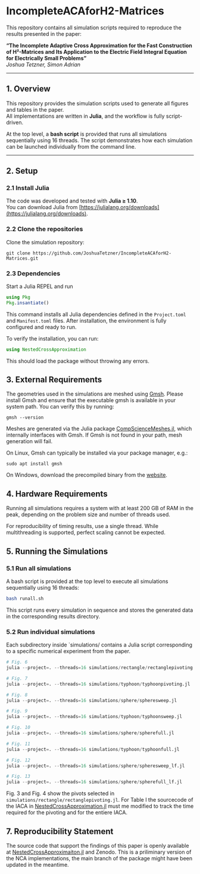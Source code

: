 # IncompleteACAforH2-Matrices

This repository contains all simulation scripts required to reproduce the results presented in the paper:  

**“The Incomplete Adaptive Cross Approximation for the Fast Construction of H²-Matrices and Its Application to the Electric Field Integral Equation for Electrically Small Problems”**  
*Joshua Tetzner, Simon Adrian*  

---

## 1. Overview

This repository provides the simulation scripts used to generate all figures and tables in the paper.  
All implementations are written in **Julia**, and the workflow is fully script-driven.  

At the top level, a **bash script** is provided that runs all simulations sequentially using 16 threads. The script demonstrates how each simulation can be launched individually from the command line.

---

## 2. Setup

### 2.1 Install Julia
The code was developed and tested with **Julia ≥ 1.10**.  
You can download Julia from [https://julialang.org/downloads](https://julialang.org/downloads).

### 2.2 Clone the repositories
Clone the simulation repository:
```
git clone https://github.com/JoshuaTetzner/IncompleteACAforH2-Matrices.git
```
### 2.3 Dependencies
Start a Julia REPEL and run
```julia
using Pkg
Pkg.insantiate()
```
This command installs all Julia dependencies defined in the `Project.toml` and `Manifest.toml` files.
After installation, the environment is fully configured and ready to run.

To verify the installation, you can run:
```julia
using NestedCrossApproximation
```
This should load the package without throwing any errors.

## 3. External Requirements
The geometries used in the simulations are meshed using [Gmsh](https://gmsh.info/).
Please install Gmsh and ensure that the executable gmsh is available in your system path.
You can verify this by running:
```
gmsh --version
```
Meshes are generated via the Julia package [CompScienceMeshes.jl](https://github.com/krcools/CompScienceMeshes.jl), which internally interfaces with Gmsh.
If Gmsh is not found in your path, mesh generation will fail.

On Linux, Gmsh can typically be installed via your package manager, e.g.:
```
sudo apt install gmsh
```
On Windows, download the precompiled binary from the [website](https://gmsh.info/#Download). 

## 4. Hardware Requirements
Running all simulations requires a system with at least 200 GB of RAM in the peak, depending on the problem size and number of threads used.

For reproducibility of timing results, use a single thread.
While multithreading is supported, perfect scaling cannot be expected.

## 5. Running the Simulations
### 5.1 Run all simulations
A bash script is provided at the top level to execute all simulations sequentially using 16 threads:
```bash
bash runall.sh
```
This script runs every simulation in sequence and stores the generated data in the corresponding results directory.

### 5.2 Run individual simulations
Each subdirectory inside `simulations/ contains a Julia script corresponding to a specific numerical experiment from the paper.
```julia
# Fig. 6
julia --project=. --threads=16 simulations/rectangle/rectanglepivoting.jl

# Fig. 7
julia --project=. --threads=16 simulations/typhoon/typhoonpivoting.jl

# Fig. 8
julia --project=. --threads=16 simulations/sphere/spheresweep.jl

# Fig. 9
julia --project=. --threads=16 simulations/typhoon/typhoonsweep.jl

# Fig. 10
julia --project=. --threads=16 simulations/sphere/spherefull.jl

# Fig. 11
julia --project=. --threads=16 simulations/typhoon/typhoonfull.jl

# Fig. 12
julia --project=. --threads=16 simulations/sphere/spheresweep_lf.jl

# Fig. 13
julia --project=. --threads=16 simulations/sphere/spherefull_lf.jl
```
Fig. 3 and Fig. 4 show the pivots selected in `simulations/rectangle/rectanglepivoting.jl`.
For Table I the sourcecode of the IACA in [NestedCrossApproximation.jl](https://github.com/JoshuaTetzner/NestedCrossApproximation.jl/blob/paper/IACAforH2-Matrices/src/incompletefactorization/incompleteaca.jl) must me modified to track the time required for the pivoting and for the entiere IACA. 

## 7. Reproducibility Statement

The source code that support the findings of this paper is openly available at [NestedCrossApproximaiton.jl](https://github.com/JoshuaTetzner/NestedCrossApproximation.jl/tree/paper/IACAforH2-Matrices) and Zenodo.
This is a priliminary version of the NCA implementations, the main branch of the package might have been updated in the meantime. 




